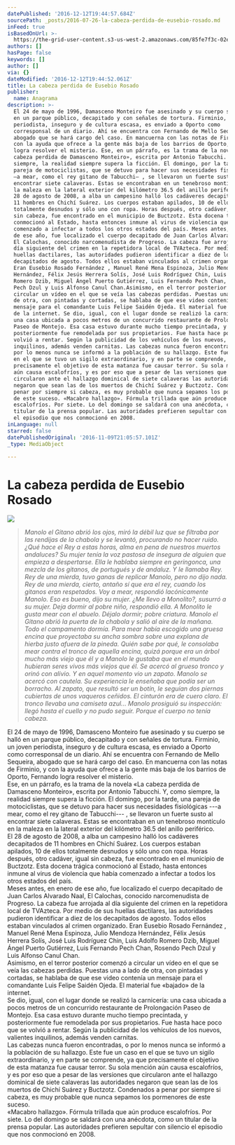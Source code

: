 ```yaml
---
datePublished: '2016-12-12T19:44:57.684Z'
sourcePath: _posts/2016-07-26-la-cabeza-perdida-de-eusebio-rosado.md
inFeed: true
isBasedOnUrl: >-
  https://the-grid-user-content.s3-us-west-2.amazonaws.com/85fe7f3c-02e3-4c48-82b9-9589d559d067.jpg
authors: []
hasPage: false
keywords: []
author: []
via: {}
dateModified: '2016-12-12T19:44:52.061Z'
title: La cabeza perdida de Eusebio Rosado
publisher:
  name: Anagrama
description: >-
  El 24 de mayo de 1996, Damasceno Monteiro fue asesinado y su cuerpo se halló
  en un parque público, decapitado y con señales de tortura. Firminio, un joven
  periodista, inseguro y de cultura escasa, es enviado a Oporto como
  corresponsal de un diario. Ahí se encuentra con Fernando de Mello Sequeira,
  abogado que se hará cargo del caso. En mancuerna con las notas de Firminio, y
  con la ayuda que ofrece a la gente más baja de los barrios de Oporto, Fernando
  logra resolver el misterio. Ese, en un párrafo, es la trama de la novela «La
  cabeza perdida de Damasceno Monteiro», escrita por Antonio Tabucchi. Y, como
  siempre, la realidad siempre supera la ficción. El domingo, por la tarde, una
  pareja de motociclistas, que se detuvo para hacer sus necesidades fisiológicas
  —a mear, como el rey gitano de Tabucchi— , se llevaron un fuerte susto al
  encontrar siete calaveras. Estas se encontraban en un tenebroso montículo en
  la maleza en la lateral exterior del kilómetro 36.5 del anillo periférico. El
  28 de agosto de 2008, a alba un campesino halló los cadáveres decapitados de
  11 hombres en Chichí Suárez. Los cuerpos estaban apilados, 10 de ellos
  totalmente desnudos y sólo uno con ropa. Horas después, otro cadáver, igual
  sin cabeza, fue encontrado en el municipio de Buctzotz. Esta docena trágica
  conmocionó al Estado, hasta entonces inmune al virus de violencia que había
  comenzado a infectar a todos los otros estados del país. Meses antes, en enero
  de ese año, fue localizado el cuerpo decapitado de Juan Carlos Alvarado Naal,
  El Calochas, conocido narcomenudista de Progreso. La cabeza fue arrojada al
  día siguiente del crimen en la repetidora local de TVAzteca. Por medio de sus
  huellas dactilares, las autoridades pudieron identificar a diez de los
  decapitados de agosto. Todos ellos estaban vinculados al crimen organizado.
  Eran Eusebio Rosado Fernández , Manuel René Mena Espinoza, Julio Mendoza
  Hernández, Félix Jesús Herrera Solís, José Luis Rodríguez Chin, Luis Adolfo
  Romero Dzib, Miguel Ángel Puerto Gutiérrez, Luis Fernando Pech Chan, Rosendo
  Pech Dzul y Luis Alfonso Canul Chan.Asimismo, en el terror posterior comenzó a
  circular un vídeo en el que se veía las cabezas perdidas. Puestas una a lado
  de otra, con pintadas y cortadas, se hablaba de que ese video contenía un
  mensaje para el comandante Luis Felipe Saidén Ojeda. El material fue «bajado»
  de la internet. Se dio, igual, con el lugar donde se realizó la carnicería:
  una casa ubicada a pocos metros de un concurrido restaurante de Prolongación
  Paseo de Montejo. Esa casa estuvo durante mucho tiempo precintada, y
  posteriormente fue remodelada por sus propietarios. Fue hasta hace poco que se
  volvió a rentar. Según la publicidad de los vehículos de los nuevos, valientes
  inquilinos, además venden carnitas. Las cabezas nunca fueron encontradas, o
  por lo menos nunca se informó a la población de su hallazgo. Este fue un caso
  en el que se tuvo un sigilo extraordinario, y en parte se comprende, ya que
  precisamente el objetivo de esta matanza fue causar terror. Su sola mención
  aún causa escalofríos, y es por eso que a pesar de las versiones que
  circularon ante el hallazgo dominical de siete calaveras las autoridades
  negaron que sean las de los muertos de Chichí Suárez y Buctzotz. Condenados a
  penar por siempre si cabeza, es muy probable que nunca sepamos los pormenores
  de este suceso. «Macabro hallazgo». Fórmula trillada que aún produce
  escalofríos. Por siete. Lo del domingo se saldará con una anécdota, como un
  titular de la prensa popular. Las autoridades prefieren sepultar con silencio
  el episodio que nos conmocionó en 2008.
inLanguage: null
starred: false
datePublishedOriginal: '2016-11-09T21:05:57.101Z'
_type: MediaObject

---
```

# La cabeza perdida de Eusebio Rosado
![](https://the-grid-user-content.s3-us-west-2.amazonaws.com/85fe7f3c-02e3-4c48-82b9-9589d559d067.jpg)

> _Manolo el Gitano abrió los ojos, miró la débil luz que se filtraba por las rendijas de la chabola y se levantó, procurando no hacer ruido. ¿Qué hace el Rey a estas horas, alma en pena de nuestros muertos andaluces? Su mujer tenía la voz pastosa de insegura de alguien que empieza a despertarse. Ella le hablaba siempre en geringonca, una mezcla de los gitanos, de portugués y de andaluz. Y le llamaba Rey. Rey de una mierda, tuvo ganas de replicar Manolo, pero no dijo nada. Rey de una mierda, cierto, antaño sí que era el rey, cuando los gitanos eran respetados. Voy a mear, respondió lacónicamente Manolo. Eso es bueno, dijo su mujer. ¿Me llevo a Monolito?, susurró a su mujer. Deja dormir al pobre niño, respondió ella. A Monolito le gusta mear con el abuelo. Déjalo dormir; pobre criatura. Manolo el Gitano abrió la puerta de la chabola y salió al aire de la mañana. Todo el campamento dormía. Para mear había escogido una gruesa encina que proyectaba su ancha sombra sobre una explana de hierba justo afuera de la pineda. Quién sabe por qué, le consolaba mear contra el tronco de aquella encina, quizá porque era un árbol mucho más viejo que él y a Manolo le gustaba que en el mundo hubieran seres vivos más viejos que él. Se acercó al grueso tronco y orinó con alivio. Y en aquel momento vio un zapato. Manolo se acercó con cautela. Su experiencia le enseñaba que podía ser un borracho. Al zapato, que resultó ser un botín, le seguían dos piernas cubiertas de unos vaqueros ceñidos. El cinturón era de cuero claro. El tronco llevaba una camiseta azul... Manolo prosiguió su inspección: llegó hasta el cuello y no pudo seguir. Porque el cuerpo no tenía cabeza._

El 24 de mayo de 1996, Damasceno Monteiro fue asesinado y su cuerpo se halló en un parque público, decapitado y con señales de tortura. Firminio, un joven periodista, inseguro y de cultura escasa, es enviado a Oporto como corresponsal de un diario. Ahí se encuentra con Fernando de Mello Sequeira, abogado que se hará cargo del caso. En mancuerna con las notas de Firminio, y con la ayuda que ofrece a la gente más baja de los barrios de Oporto, Fernando logra resolver el misterio.   
Ese, en un párrafo, es la trama de la novela «La cabeza perdida de Damasceno Monteiro», escrita por Antonio Tabucchi. Y, como siempre, la realidad siempre supera la ficción. El domingo, por la tarde, una pareja de motociclistas, que se detuvo para hacer sus necesidades fisiológicas ---a mear, como el rey gitano de Tabucchi--- , se llevaron un fuerte susto al encontrar siete calaveras. Estas se encontraban en un tenebroso montículo en la maleza en la lateral exterior del kilómetro 36.5 del anillo periférico.   
El 28 de agosto de 2008, a alba un campesino halló los cadáveres decapitados de 11 hombres en Chichí Suárez. Los cuerpos estaban apilados, 10 de ellos totalmente desnudos y sólo uno con ropa. Horas después, otro cadáver, igual sin cabeza, fue encontrado en el municipio de Buctzotz. Esta docena trágica conmocionó al Estado, hasta entonces inmune al virus de violencia que había comenzado a infectar a todos los otros estados del país.   
Meses antes, en enero de ese año, fue localizado el cuerpo decapitado de Juan Carlos Alvarado Naal, El Calochas, conocido narcomenudista de Progreso. La cabeza fue arrojada al día siguiente del crimen en la repetidora local de TVAzteca. Por medio de sus huellas dactilares, las autoridades pudieron identificar a diez de los decapitados de agosto. Todos ellos estaban vinculados al crimen organizado. Eran Eusebio Rosado Fernández , Manuel René Mena Espinoza, Julio Mendoza Hernández, Félix Jesús Herrera Solís, José Luis Rodríguez Chin, Luis Adolfo Romero Dzib, Miguel Ángel Puerto Gutiérrez, Luis Fernando Pech Chan, Rosendo Pech Dzul y Luis Alfonso Canul Chan.  
Asimismo, en el terror posterior comenzó a circular un vídeo en el que se veía las cabezas perdidas. Puestas una a lado de otra, con pintadas y cortadas, se hablaba de que ese video contenía un mensaje para el comandante Luis Felipe Saidén Ojeda. El material fue «bajado» de la internet.   
Se dio, igual, con el lugar donde se realizó la carnicería: una casa ubicada a pocos metros de un concurrido restaurante de Prolongación Paseo de Montejo. Esa casa estuvo durante mucho tiempo precintada, y posteriormente fue remodelada por sus propietarios. Fue hasta hace poco que se volvió a rentar. Según la publicidad de los vehículos de los nuevos, valientes inquilinos, además venden carnitas.   
Las cabezas nunca fueron encontradas, o por lo menos nunca se informó a la población de su hallazgo. Este fue un caso en el que se tuvo un sigilo extraordinario, y en parte se comprende, ya que precisamente el objetivo de esta matanza fue causar terror. Su sola mención aún causa escalofríos, y es por eso que a pesar de las versiones que circularon ante el hallazgo dominical de siete calaveras las autoridades negaron que sean las de los muertos de Chichí Suárez y Buctzotz. Condenados a penar por siempre si cabeza, es muy probable que nunca sepamos los pormenores de este suceso.   
«Macabro hallazgo». Fórmula trillada que aún produce escalofríos. Por siete. Lo del domingo se saldará con una anécdota, como un titular de la prensa popular. Las autoridades prefieren sepultar con silencio el episodio que nos conmocionó en 2008\.